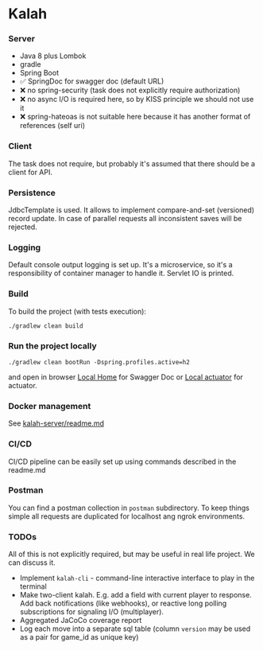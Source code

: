 # Kalah
### Server
- Java 8 plus Lombok
- gradle
- Spring Boot
- ✅ SpringDoc for swagger doc (default URL)
- ❌ no spring-security (task does not explicitly require authorization)
- ❌ no async I/O is required here, so by KISS principle we should not use it
- ❌ spring-hateoas is not suitable here because it has another format of references (self uri)

### Client
The task does not require, but probably it's assumed that there should be a client for API.

### Persistence
JdbcTemplate is used. It allows to implement compare-and-set (versioned) record update. In case of parallel requests all inconsistent saves will be rejected.

### Logging
Default console output logging is set up. It's a microservice, so it's a responsibility of container manager to handle it. Servlet IO is printed.

### Build
To build the project (with tests execution):
```shell
./gradlew clean build
```

### Run the project locally
```shell
./gradlew clean bootRun -Dspring.profiles.active=h2
```
and open in browser [Local Home](http://localhost:8080/) for Swagger Doc or [Local actuator](http://localhost:8088/manage/) for actuator.

### Docker management
See [kalah-server/readme.md](kalah-server/readme.md)

### CI/CD
CI/CD pipeline can be easily set up using commands described in the readme.md

### Postman
You can find a postman collection in `postman` subdirectory. To keep things simple all requests are duplicated for localhost ang ngrok environments.

### TODOs
All of this is not explicitly required, but may be useful in real life project. We can discuss it.
- Implement `kalah-cli` - command-line interactive interface to play in the terminal
- Make two-client kalah. E.g. add a field with current player to response. Add back notifications (like webhooks), or reactive long polling subscriptions for signaling I/O (multiplayer).
- Aggregated JaCoCo coverage report
- Log each move into a separate sql table (column `version` may be used as a pair for game_id as unique key)


